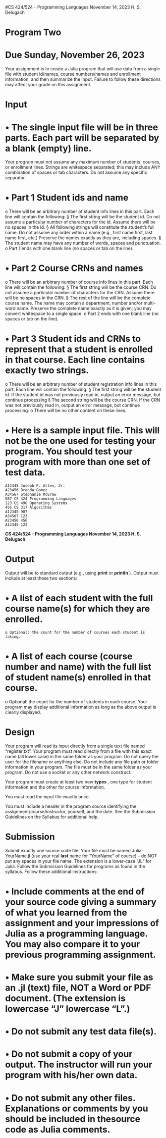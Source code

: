
#CS 424/524 - Programming Languages November 14, 2023 H. S. Delugach

# Program Two

# Due Sunday, November 26, 2023


Your assignment is to create a Julia program that will use data from a single file with student
id/names, course numbers/names and enrollment information, and then summarize the input.
Failure to follow these directions may affect your grade on this assignment.

# Input

# • The single input file will be in three parts. Each part will be separated by a blank (empty) line.


Your program must not assume any maximum number of students, courses, or enrollment
lines. Strings are whitespace separated; this may include ANY combination of spaces or tab
characters. Do not assume any specific separator.

# • Part 1 Student ids and name


o There will be an arbitrary number of student info lines in this part. Each line will
contain the following:
§ The first string will be the student id. Do not assume a particular number of
characters for the id. Assume there will be no spaces in the id.
§ All following strings will constitute the student’s full name. Do not assume any
order within a name (e.g., first name first, last name first, etc.) Preserve the names
exactly as they are, including spaces.
§ The student name may have any number of words, spaces and punctuation.
o Part 1 ends with one blank line (no spaces or tab on the line).

# • Part 2 Course CRNs and names


o There will be an arbitrary number of course info lines in this part. Each line will contain
the following:
§ The first string will be the course CRN. Do not assume a particular number of
characters for the CRN. Assume there will be no spaces in the CRN.
§ The rest of the line will be the complete course name. The name may contain a
department, number and/or multi-word name. Preserve the complete name
exactly as it is given; you may convert whitespace to a single space.
o Part 2 ends with one blank line (no spaces or tab on the line).

# • Part 3 Student ids and CRNs to represent that a student is enrolled in that course. Each line contains exactly two strings.
o There will be an arbitrary number of student registration info lines in this part. Each
line will contain the following:
§ The first string will be the student id. If the student id was not previously read in,
output an error message, but continue processing
§ The second string will be the course CRN. If the CRN was not previously read in,
output an error message, but continue processing.
o There will be no other content on these lines.

# • Here is a sample input file. This will not be the one used for testing your program. You should test your program with more than one set of test data.
```
A12345 Joseph P. Allen, Jr.
A23456 Brenda Gomez
A34567 Stephanie McGraw
987 CS 424 Programming Languages
123 CS 490 Operating Systems
456 CS 317 Algorithms
A12345 987
A34567 123
A23456 456
A12345 123
```

**CS 424/524 - Programming Languages November 14, 2023 H. S. Delugach**

# Output

Output will be to standard output (e.g., using **print** or **println** ). Output must include at least these
two sections:

# • A list of each student with the full course name(s) for which they are enrolled.

```
o Optional: the count for the number of courses each student is taking.
```
# • A list of each course (course number and name) with the full list of student name(s) enrolled in that course.
o Optional: the count for the number of students in each course.
Your program may display additional information as long as the above output is clearly displayed.

# Design

Your program will read its input directly from a single text file named “register.txt”. Your program
must read directly from a file with this exact name (all lower case) in the same folder as your
program. Do not query the user for the filename or anything else. Do not include any file path or
folder information in your program. The file must be in the same folder as your program. Do not
use a socket or any other network construct.

Your program must create at least two new **types** , one type for student information and the other
for course information.

You must read the input file exactly once.

You must include a header in the program source identifying the assignment/course/instructor,
yourself, and the date. See the Submission Guidelines on the Syllabus for additional help.

# Submission

Submit exactly one source code file. Your file must be named Julia-YourName.jl (use your real **last**
name for “YourName” of course) – do NOT put any spaces in your file name. The extension is a
lower-case “JL” for Julia. Follow the Submission Guidelines for programs as found in the
syllabus. Follow these additional instructions:

# • Include comments at the end of your source code giving a summary of what you learned from the assignment and your impressions of Julia as a programming language. You may also compare it to your previous programming assignment.

# • Make sure you submit your file as an .jl (text) file, NOT a Word or PDF document. (The extension is lowercase “J” lowercase “L”.)

# • Do not submit any test data file(s).

# • Do not submit a copy of your output. The instructor will run your program with his/her own data.

# • Do not submit any other files. Explanations or comments by you should be included in thesource code as Julia comments.
